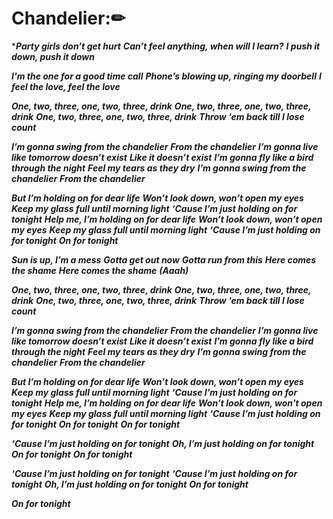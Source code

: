 # Chandelier:✏

****Party girls don’t get hurt***
 ***Can’t feel anything, when will I learn?***
 ***I push it down, push it down***

***I'm the one for a good time call***
 ***Phone’s blowing up, ringing my doorbell***
 ***I feel the love, feel the love***

***One, two, three, one, two, three, drink***
 ***One, two, three, one, two, three, drink***
 ***One, two, three, one, two, three, drink***
 ***Throw ‘em back till I lose count***

***I’m gonna swing from the chandelier***
 ***From the chandelier***
 ***I’m gonna live like tomorrow doesn’t exist***
 ***Like it doesn’t exist***
 ***I’m gonna fly like a bird through the night***
 ***Feel my tears as they dry***
 ***I’m gonna swing from the chandelier***
 ***From the chandelier***

***But I’m holding on for dear life***
 ***Won’t look down, won’t open my eyes***
 ***Keep my glass full until morning light***
 ***‘Cause I’m just holding on for tonight***
 ***Help me, I’m holding on for dear life***
 ***Won’t look down, won't open my eyes***
 ***Keep my glass full until morning light***
 ***‘Cause I’m just holding on for tonight***
 ***On for tonight***

***Sun is up, I’m a mess***
 ***Gotta get out now***
 ***Gotta run from this***
 ***Here comes the shame***
 ***Here comes the shame***
 ***(Aaah)***

***One, two, three, one, two, three, drink***
 ***One, two, three, one, two, three, drink***
 ***One, two, three, one, two, three, drink***
 ***Throw ‘em back till I lose count***

***I’m gonna swing from the chandelier***
 ***From the chandelier***
 ***I’m gonna live like tomorrow doesn’t exist***
 ***Like it doesn’t exist***
 ***I’m gonna fly like a bird through the night***
 ***Feel my tears as they dry***
 ***I’m gonna swing from the chandelier***
 ***From the chandelier***

***But I’m holding on for dear life***
 ***Won’t look down, won’t open my eyes***
 ***Keep my glass full until morning light***
 ***‘Cause I’m just holding on for tonight***
 ***Help me, I’m holding on for dear life***
 ***Won’t look down, won't open my eyes***
 ***Keep my glass full until morning light***
 ***‘Cause I’m just holding on for tonight***
 ***On for tonight***
 ***On for tonight***

***‘Cause I’m just holding on for tonight***
 ***Oh, I’m just holding on for tonight***
 ***On for tonight***
 ***On for tonight***

***‘Cause I’m just holding on for tonight***
 ***‘Cause I’m just holding on for tonight***
 ***Oh, I’m just holding on for tonight***
 ***On for tonight***

***On for tonight***

